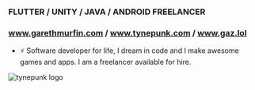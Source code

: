 ### FLUTTER / UNITY / JAVA / ANDROID FREELANCER
### www.garethmurfin.com / www.tynepunk.com / www.gaz.lol

- ⚡ Software developer for life, I dream in code and I make awesome games and apps. I am a freelancer available for hire.

![tynepunk logo](http://tynepunk.com/wp-content/uploads/2022/01/4096x4096collageEXPERIMENTb-cop1200X1200-768x768.jpg)




<!--
**amigax/amigax** is a ✨ _special_ ✨ repository because its `README.md` (this file) appears on your GitHub profile.

Here are some ideas to get you started:

- 🔭 I’m currently working on ...
- 🌱 I’m currently learning ...
- 👯 I’m looking to collaborate on ...
- 🤔 I’m looking for help with ...
- 💬 Ask me about ...
- 📫 How to reach me: ...
- 😄 Pronouns: ...
- ⚡ Fun fact: ...
-->

